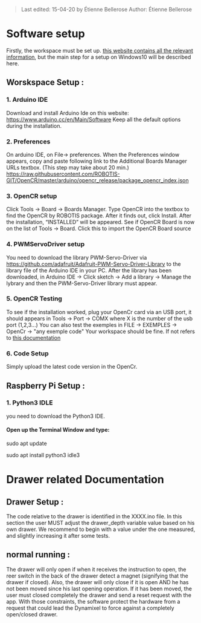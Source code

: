 > Last edited: 15-04-20 by Étienne Bellerose
> Author: Étienne Bellerose

# Software setup
Firstly, the workspace must be set up. [this website contains all the relevant information](http://emanual.robotis.com/docs/en/parts/controller/opencr10/#install-on-windows), but the main step for a setup on Windows10 will be described here.
## Worskspace Setup :

### 1. Arduino IDE
Download and install Arduino Ide on this website:
https://www.arduino.cc/en/Main/Software
Keep all the default options during the installation.

### 2. Preferences
On arduino IDE, on File-> preferences. When the Preferences window appears, copy and paste following link to the 
Additional Boards Manager URLs textbox. (This step may take about 20 min.)
https://raw.githubusercontent.com/ROBOTIS-GIT/OpenCR/master/arduino/opencr_release/package_opencr_index.json

### 3. OpenCR setup
Click Tools → Board → Boards Manager.
Type OpenCR into the textbox to find the OpenCR by ROBOTIS package. After it finds out, click Install.
After the installation, “INSTALLED” will be appeared.
See if OpenCR Board is now on the list of Tools → Board. Click this to import the OpenCR Board source

### 4. PWMServoDriver setup
You need to download the library PWM-Servo-Driver via https://github.com/adafruit/Adafruit-PWM-Servo-Driver-Library to the library file of the Arduino IDE in your PC.
After the library has been downloaded, in Arduino IDE → Click sketch → Add a library → Manage the lybrary and then the PWM-Servo-Driver library must appear.

### 5. OpenCR Testing
To see if the installation worked, plug your OpenCr card via an USB port, it should appears in Tools → Port → COMX where X is the
number of the usb port (1,2,3...)
You can also test the exemples in FILE → EXEMPLES → OpenCr → "any exemple code"
Your workspace should be fine. If not refers to [this documentation](http://emanual.robotis.com/docs/en/parts/controller/opencr10/#install-on-windows)

### 6. Code Setup
Simply upload the latest code version in the OpenCr.


## Raspberry Pi Setup :

### 1. Python3 IDLE
you need to download the Python3 IDE.

#### Open up the Terminal Window and type:
sudo apt update

sudo apt install python3 idle3


# Drawer related Documentation
## Drawer Setup :
The code relative to the drawer is identified in the XXXX.ino file. In this section the user MUST adjust the drawer_depth variable value based on his own drawer. We recommend to begin with a value under the one measured, and slightly increasing it after some tests.

## normal running :
The drawer will only open if when it receives the instruction to open, the reer switch in the back of the drawer detect a magnet (signifying that the drawer if closed).
Also, the drawer will only close if it is open AND he has not been moved since his last opening operation.
If it has been moved, the user must closed completely the drawer and send a reset request with the app.
With those constraints, the software protect the hardware from a request that could lead the Dynamixel to force against a completely open/closed drawer.



